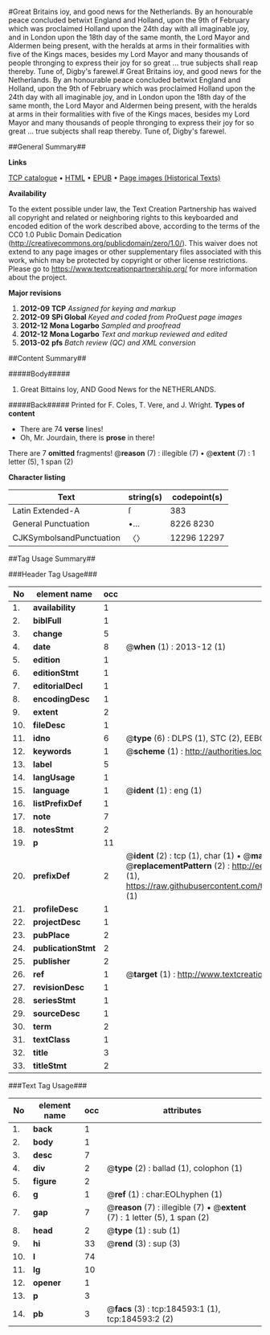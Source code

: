 #Great Britains ioy, and good news for the Netherlands. By an honourable peace concluded betwixt England and Holland, upon the 9th of February which was proclaimed Holland upon the 24th day with all imaginable joy, and in London upon the 18th day of the same month, the Lord Mayor and Aldermen being present, with the heralds at arms in their formalities with five of the Kings maces, besides my Lord Mayor and many thousands of people thronging to express their joy for so great ... true subjects shall reap thereby.  Tune of, Digby's farewel.#
Great Britains ioy, and good news for the Netherlands. By an honourable peace concluded betwixt England and Holland, upon the 9th of February which was proclaimed Holland upon the 24th day with all imaginable joy, and in London upon the 18th day of the same month, the Lord Mayor and Aldermen being present, with the heralds at arms in their formalities with five of the Kings maces, besides my Lord Mayor and many thousands of people thronging to express their joy for so great ... true subjects shall reap thereby.  Tune of, Digby's farewel.

##General Summary##

**Links**

[TCP catalogue](http://www.ota.ox.ac.uk/tcp/)  • 
[HTML](http://tei.it.ox.ac.uk/tcp/Texts-HTML/free/B09/B09195.html)  • 
[EPUB](http://tei.it.ox.ac.uk/tcp/Texts-EPUB/free/B09/B09195.epub) • 
[Page images (Historical Texts)](https://historicaltexts.jisc.ac.uk/eebo-64551295e)

**Availability**

To the extent possible under law, the Text Creation Partnership has waived all copyright and related or neighboring rights to this keyboarded and encoded edition of the work described above, according to the terms of the CC0 1.0 Public Domain Dedication (http://creativecommons.org/publicdomain/zero/1.0/). This waiver does not extend to any page images or other supplementary files associated with this work, which may be protected by copyright or other license restrictions. Please go to https://www.textcreationpartnership.org/ for more information about the project.

**Major revisions**

1. __2012-09__ __TCP__ *Assigned for keying and markup*
1. __2012-09__ __SPi Global__ *Keyed and coded from ProQuest page images*
1. __2012-12__ __Mona Logarbo__ *Sampled and proofread*
1. __2012-12__ __Mona Logarbo__ *Text and markup reviewed and edited*
1. __2013-02__ __pfs__ *Batch review (QC) and XML conversion*

##Content Summary##

#####Body#####

1. Great Bittains Ioy, AND Good News for the NETHERLANDS.

#####Back#####
Printed for F. Coles, T. Vere, and J. Wright.
**Types of content**

  * There are 74 **verse** lines!
  * Oh, Mr. Jourdain, there is **prose** in there!

There are 7 **omitted** fragments! 
 @__reason__ (7) : illegible (7)  •  @__extent__ (7) : 1 letter (5), 1 span (2)

**Character listing**


|Text|string(s)|codepoint(s)|
|---|---|---|
|Latin Extended-A|ſ|383|
|General Punctuation|•…|8226 8230|
|CJKSymbolsandPunctuation|〈〉|12296 12297|

##Tag Usage Summary##

###Header Tag Usage###

|No|element name|occ|attributes|
|---|---|---|---|
|1.|__availability__|1||
|2.|__biblFull__|1||
|3.|__change__|5||
|4.|__date__|8| @__when__ (1) : 2013-12 (1)|
|5.|__edition__|1||
|6.|__editionStmt__|1||
|7.|__editorialDecl__|1||
|8.|__encodingDesc__|1||
|9.|__extent__|2||
|10.|__fileDesc__|1||
|11.|__idno__|6| @__type__ (6) : DLPS (1), STC (2), EEBO-CITATION (1), OCLC (1), VID (1)|
|12.|__keywords__|1| @__scheme__ (1) : http://authorities.loc.gov/ (1)|
|13.|__label__|5||
|14.|__langUsage__|1||
|15.|__language__|1| @__ident__ (1) : eng (1)|
|16.|__listPrefixDef__|1||
|17.|__note__|7||
|18.|__notesStmt__|2||
|19.|__p__|11||
|20.|__prefixDef__|2| @__ident__ (2) : tcp (1), char (1)  •  @__matchPattern__ (2) : ([0-9\-]+):([0-9IVX]+) (1), (.+) (1)  •  @__replacementPattern__ (2) : http://eebo.chadwyck.com/downloadtiff?vid=$1&page=$2 (1), https://raw.githubusercontent.com/textcreationpartnership/Texts/master/tcpchars.xml#$1 (1)|
|21.|__profileDesc__|1||
|22.|__projectDesc__|1||
|23.|__pubPlace__|2||
|24.|__publicationStmt__|2||
|25.|__publisher__|2||
|26.|__ref__|1| @__target__ (1) : http://www.textcreationpartnership.org/docs/. (1)|
|27.|__revisionDesc__|1||
|28.|__seriesStmt__|1||
|29.|__sourceDesc__|1||
|30.|__term__|2||
|31.|__textClass__|1||
|32.|__title__|3||
|33.|__titleStmt__|2||


###Text Tag Usage###

|No|element name|occ|attributes|
|---|---|---|---|
|1.|__back__|1||
|2.|__body__|1||
|3.|__desc__|7||
|4.|__div__|2| @__type__ (2) : ballad (1), colophon (1)|
|5.|__figure__|2||
|6.|__g__|1| @__ref__ (1) : char:EOLhyphen (1)|
|7.|__gap__|7| @__reason__ (7) : illegible (7)  •  @__extent__ (7) : 1 letter (5), 1 span (2)|
|8.|__head__|2| @__type__ (1) : sub (1)|
|9.|__hi__|33| @__rend__ (3) : sup (3)|
|10.|__l__|74||
|11.|__lg__|10||
|12.|__opener__|1||
|13.|__p__|3||
|14.|__pb__|3| @__facs__ (3) : tcp:184593:1 (1), tcp:184593:2 (2)|
